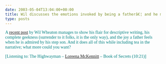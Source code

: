 ```yaml
---
date: 2003-05-04T13:04:00+00:00
title: Wil discusses the emotions invoked by being a fatherâ€¦ and he mentions tea!
type: posts
---
```

<font face="Verdana" color="teal">A [<font face="Verdana">recent post](http://www.wilwheaton.net/mt/archives/001272.php) by Wil Wheaton manages to show his flair for descriptive writing, his complete geekness (surrender to it folks, it is the only way), and the joy a father feels when he is admired by his step son. And it does all of this while including tea in the narrative; what more could you want?






  <font face="Verdana" color="teal">[Listening to: The Highwayman – [<font face="Verdana">Loreena McKennitt](https://open.spotify.com/search/Loreena%20McKennitt/artists)<font face="Verdana" color="teal"> – Book of Secrets (10:21)]
